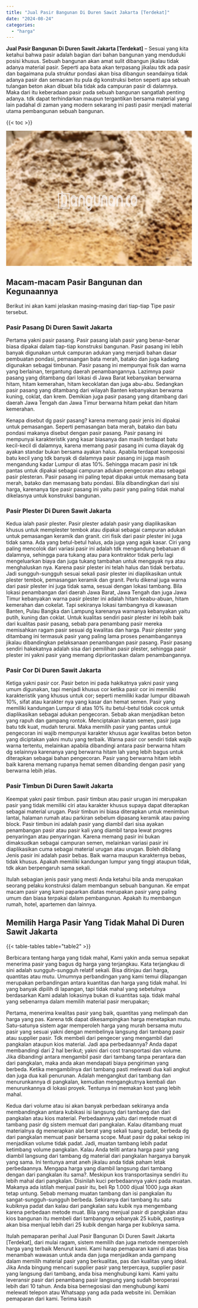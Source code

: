 ```yaml
---
title: "Jual Pasir Bangunan Di Duren Sawit Jakarta [Terdekat]"
date: "2024-08-24"
categories: 
  - "harga"
---
```


**Jual Pasir Bangunan Di Duren Sawit Jakarta \[Terdekat\]** – Sesuai yang kita ketahui bahwa pasir adalah bagian dari bahan bangunan yang menduduki posisi khusus. Sebuah bangunan akan amat sulit dibangun jikalau tidak adanya material pasir. Seperti apa bata akan terpasang jikalau tdk ada pasir dan bagaimana pula struktur pondasi akan bisa dibangun seandainya tidak adanya pasir dan semacam itu pula dg konstruksi beton seperti apa sebuah tulangan beton akan dibuat bila tidak ada campuran pasir di dalamnya. Maka dari itu keberadaan pasir pada sebuah bangunan sangatlah penting adanya. tdk dapat terhindarkan maupun tergantikan bersama material yang lain padahal di zaman yang modern sekarang ini pasti pasir menjadi material utama pembangunan sebuah bangunan.

{{< toc >}}

![Jual Pasir Bangunan Di Duren Sawit Jakarta [Terdekat]](/images/jual-pasir-bangunan-41.png)

## Macam-macam Pasir Bangunan dan Kegunaannya

Berikut ini akan kami jelaskan masing-masing dari tiap-tiap Tipe pasir tersebut.

### Pasir Pasang Di Duren Sawit Jakarta

Pertama yakni pasir pasang. Pasir pasang ialah pasir yang benar-benar biasa dipakai dalam tiap-tiap konstruksi bangunan. Pasir pasang ini lebih banyak digunakan untuk campuran adukan yang menjadi bahan dasar pembuatan pondasi, pemasangan bata merah, batako dan juga kadang digunakan sebagai timbunan. Pasir pasang ini mempunyai fisik dan warna yang berlainan, tergantung daerah penambangannya. Lazimnya pasir pasang yang ditambang dari lokasi di Jawa Barat kebanyakan berwarna hitam, hitam kemerahan, hitam kecoklatan dan juga abu-abu. Sedangkan pasir pasang yang ditambang dari wilayah Banten kebanyakan berwarna kuning, coklat, dan krem. Demikian juga pasir pasang yang ditambang dari daerah Jawa Tengah dan Jawa Timur berwarna hitam pekat dan hitam kemerahan.

Kenapa disebut dg pasir pasang? karena memang pasir jenis ini dipakai untuk pemasangan. Seperti pemasangan bata merah, batako dan batu pondasi makanya disebut dengan pasir pasang. Pasir pasang ini mempunyai karakteristik yang kasar biasanya dan masih terdapat batu kecil-kecil di dalamnya, karena memang pasir pasang ini cuma diayak dg ayakan standar bukan bersama ayakan halus. Apabila terdapat komposisi batu kecil yang tdk banyak di dalamnya pasir pasang ini juga masih mengandung kadar Lumpur di atas 10%. Sehingga macam pasir ini tdk pantas untuk dipakai sebagai campuran adukan pengecoran atau sebagai pasir plesteran. Pasir pasang ini paling tepat dipakai untuk memasang bata merah, batako dan memasang batu pondasi. Bila dibandingkan dari sisi harga, karenanya tipe pasir pasang ini yaitu pasir yang paling tidak mahal dikelasnya untuk konstruksi bangunan.

### Pasir Plester Di Duren Sawit Jakarta

Kedua ialah pasir plester. Pasir plester adalah pasir yang diaplikasikan khusus untuk memplester tembok atau dipakai sebagai campuran adukan untuk pemasangan keramik dan granit. ciri fisik dari pasir plester ini juga tidak sama. Ada yang betul-betul halus, ada juga yang agak kasar. Ciri yang paling mencolok dari variasi pasir ini adalah tdk mengandung bebatuan di dalamnya, sehingga para tukang atau para kontraktor tidak perlu lagi mengeluarkan biaya dan juga tukang tambahan untuk mengayak nya atau menghaluskan nya. Karena pasir plester ini telah halus dan tidak berbatu. Jadi sungguh-sungguh sesuai sekali pasir plester ini diaplikasikan untuk plester tembok, pemasangan keramik dan granit. Perlu dikenal juga warna dari pasir plester ini juga tidak sama, sesuai dengan lokasi tambang. Bila lokasi penambangan dari daerah Jawa Barat, Jawa Tengah dan juga Jawa Timur kebanyakan warna pasir plester ini adalah hitam keabu-abuan, hitam kemerahan dan cokelat. Tapi sekiranya lokasi tambangnya di kawasan Banten, Pulau Bangka dan Lampung karenanya warnanya kebanyakan yaitu putih, kuning dan coklat. Untuk kualitas sendiri pasir plester ini lebih baik dari kualitas pasir pasang, sebab para penambang pasir mereka memisahkan ragam pasir sesuai dg kwalitas dan harga. Pasir plester yang ditambang ini termasuk pasir yang paling lama proses penambangannya jikalau dibandingkan pelaksanaan penambangan pasir pasang. Pasir pasang sendiri hakekatnya adalah sisa dari pemilihan pasir plester, sehingga pasir plester ini yakni pasir yang memang diprioritaskan dalam penambangannya.

### Pasir Cor Di Duren Sawit Jakarta

Ketiga yakni pasir cor. Pasir beton ini pada hakikatnya yakni pasir yang umum digunakan, tapi menjadi khusus cor ketika pasir cor ini memiliki karakteristik yang khusus untuk cor; seperti memiliki kadar lumpur dibawah 10%, sifat atau karakter nya yang kasar dan hemat semen. Pasir yang memiliki kandungan Lumpur di atas 10% itu betul-betul tidak cocok untuk diaplikasikan sebagai adukan pengecoran. Sebab akan menjadikan beton yang rapuh dan gampang rontok. Menciptakan ikatan semen, pasir juga batu tdk kuat, mudah terurai. Maka memilih pasir yang pantas untuk pengecoran ini wajib mempunyai karakter khusus agar kwalitas beton beton yang diciptakan yakni mutu yang terbaik. Warna pasir cor sendiri tidak wajib warna tertentu, melainkan apabila dibandingi antara pasir berwarna hitam dg selainnya karenanya yang berwarna hitam lah yang lebih bagus untuk diterapkan sebagai bahan pengecoran. Pasir yang berwarna hitam lebih baik karena memang rupanya hemat semen dibanding dengan pasir yang berwarna lebih jelas.

### Pasir Timbun Di Duren Sawit Jakarta

Keempat yakni pasir timbun. pasir timbun atau pasir urugan ini merupakan pasir yang tidak memiliki ciri atau karakter khusus supaya dapat diterapkan sebagai material urugan. Pasir timbun ini biasa diterapkan untuk menimbun lantai, halaman rumah atau parkiran sebelum dipasang keramik atau paving block. Pasir timbun ini adalah pasir yang diambil dari sisa ayakan penambangan pasir atau pasir kali yang diambil tanpa lewat progres penyaringan atau penyaringan. Karena memang pasir ini bukan dimaksudkan sebagai campuran semen, melainkan variasi pasir ini diaplikasikan cuma sebagai material urugan atau urugan. Boleh dibilang Jenis pasir ini adalah pasir bebas. Baik warna maupun karakternya bebas, tidak khusus. Apakah memiliki kandungan lumpur yang tinggi ataupun tidak, tdk akan berpengaruh sama sekali.

Itulah sebagian jenis pasir yang mesti Anda ketahui bila anda merupakan seorang pelaku konstruksi dalam membangun sebuah bangunan. Ke empat macam pasir yang kami paparkan diatas merupakan pasir yang paling umum dan biasa terpakai dalam pembangunan. Apakah itu membangun rumah, hotel, apartemen dan lainnya.

## Memilih Harga Pasir Yang Tidak Mahal Di Duren Sawit Jakarta

{{< table-tables table="table2" >}}

Berbicara tentang harga yang tidak mahal, Kami yakin anda semua sepakat menerima pasir yang bagus dg harga yang terjangkau. Kata terjangkau di sini adalah sungguh-sungguh relatif sekali. Bisa ditinjau dari harga, quantitas atau mutu. Umumnya perbandingan yang kami temui dilapangan merupakan perbandingan antara kuantitas dan harga yang tidak mahal. Ini yang banyak dipilih di lapangan, tapi tidak mahal yang sebetulnya berdasarkan Kami adalah lokasinya bukan di kuantitas saja. tidak mahal yang sebenarnya dalam memilih material pasir merupakan;

Pertama, menerima kwalitas pasir yang baik, quantitas yang melimpah dan harga yang pas. Karena tdk dapat dikesampingkan harga menetapkan mutu. Satu-satunya sistem agar memperoleh harga yang murah bersama mutu pasir yang sesuai yakni dengan membelinya langsung dari tambang pasir atau supplier pasir. Tdk membeli dari pengecer yang mengambil dari pangkalan ataupun kios material. Jadi apa perbedaannya? Anda dapat membandingi dari 2 hal berikut; yakni dari cost transportasi dan volume. Jika dibandingi antara mengambil pasir dari tambang tanpa perantara dan dari pangkalan, maka anda akan mendapati biaya pengiriman yang berbeda. Ketika mengambilnya dari tambang pasti melewati dua kali angkut dan juga dua kali penurunan. Adalah mengangkut dari tambang dan menurunkannya di pangkalan, kemudian mengangkutnya kembali dan menurunkannya di lokasi proyek. Tentunya ini memakan kost yang lebih mahal.

Kedua dari volume atau isi akan banyak perbedaan sekiranya anda membandingkan antara kubikasi isi langsung dari tambang dan dari pangkalan atau kios material. Perbedaannya yaitu dari metode muat di tambang pasir dg sistem memuat dari pangkalan. Kalau ditambang muat materialnya dg menerapkan alat berat yang sekali tuang padat, berbeda dg dari pangkalan memuat pasir bersama scope. Muat pasir dg pakai sekop ini menjadikan volume tidak padat. Jadi, muatan tambang lebih padat ketimbang volume pangkalan. Kalau Anda teliti antara harga pasir yang diambil langsung dari tambang dg material dari pangkalan harganya banyak yang sama. Ini tentunya amat aneh jikalau anda tidak paham letak perbedaannya. Mengapa harga yang diambil langsung dari tambang dengan dari pangkalan itu sama?. Meskipun kos transportasinya sendiri itu lebih mahal dari pangkalan. Disinilah kuci perbedaannya yakni pada muatan. Makanya ada istilah menjual pasir itu, beli Rp 1.000 dijual 1000 juga akan tetap untung. Sebab memang muatan tambang dan isi pangkalan itu sangat-sungguh-sungguh berbeda. Sekiranya dari tambang itu satu kubiknya padat dan kalau dari pangkalan satu kubik nya mengembang karena perbedaan metode muat. Bila yang menjual pasir di pangkalan atau kios bangunan itu membeli dari tambangnya sebanyak 25 kubik, pastinya akan bisa menjual lebih dari 25 kubik dengan harga per kubiknya sama.

Itulah pemaparan perihal Jual Pasir Bangunan Di Duren Sawit Jakarta \[Terdekat\], dari mulai ragam, sistem memilih dan juga metode memperoleh harga yang terbaik Menurut kami. Kami harap pemaparan kami di atas bisa menambah wawasan untuk anda dan juga menjadikan anda gampang dalam memilih material pasir yang berkualitas, pas dan kualitas yang ideal. Jika Anda bingung mencari supplier pasir yang terpercaya, supplier pasir yang langsung dari tambang, anda bisa menghubungi kami. Kami yaitu leveransir pasir dari penambang pasir langsung yang sudah beroperasi lebih dari 10 tahun. Anda bisa bernegosiasi dan menghubungi kami melewati telepon atau Whatsapp yang ada pada website ini. Demikian pemaparan dari kami. Terima kasih
